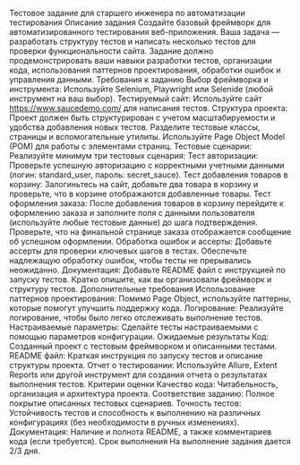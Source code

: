 Тестовое задание для старшего инженера по автоматизации тестирования
Описание задания
Создайте базовый фреймворк для автоматизированного тестирования веб-приложения. Ваша задача — разработать структуру тестов и написать несколько тестов для проверки функциональности сайта. Задание должно продемонстрировать ваши навыки разработки тестов, организации кода, использования паттернов проектирования, обработки ошибок и управления данными.
Требования к заданию
Выбор фреймворка и инструмента: Используйте Selenium, Playwright или Selenide (любой инструмент на ваш выбор).
Тестируемый сайт: Используйте сайт https://www.saucedemo.com/ для написания тестов.
Структура проекта:
Проект должен быть структурирован с учетом масштабируемости и удобства добавления новых тестов.
Разделите тестовые классы, страницы и вспомогательные утилиты.
Используйте Page Object Model (POM) для работы с элементами страниц.
Тестовые сценарии: Реализуйте минимум три тестовых сценария:
Тест авторизации: Проверьте успешную авторизацию с корректными учетными данными (логин: standard_user, пароль: secret_sauce).
Тест добавления товаров в корзину: Залогиньтесь на сайт, добавьте два товара в корзину и проверьте, что в корзине отображаются добавленные товары.
Тест оформления заказа: После добавления товаров в корзину перейдите к оформлению заказа и заполните поля с данными пользователя (используйте любые тестовые данные) до шага подтверждения. Проверьте, что на финальной странице заказа отображается сообщение об успешном оформлении.
Обработка ошибок и ассерты:
Добавьте ассерты для проверки ключевых шагов в тестах.
Обеспечьте надлежащую обработку ошибок, чтобы тесты не прерывались неожиданно.
Документация:
Добавьте README файл с инструкцией по запуску тестов.
Кратко опишите, как вы организовали фреймворк и структуру тестов.
Дополнительные требования
Использование паттернов проектирования: Помимо Page Object, используйте паттерны, которые помогут улучшить поддержку кода.
Логирование: Реализуйте логирование, чтобы было легко отслеживать выполнение тестов.
Настраиваемые параметры: Сделайте тесты настраиваемыми с помощью параметров конфигурации.
Ожидаемые результаты
Код: Созданный проект с тестовым фреймворком и описанными тестами.
README файл: Краткая инструкция по запуску тестов и описание структуры проекта.
Отчет о тестировании: Используйте Allure, Extent Reports или другой инструмент для создания отчета о результатах выполнения тестов.
Критерии оценки
Качество кода: Читабельность, организация и архитектура проекта.
Соответствие заданию: Полное покрытие описанных тестовых сценариев.
Точность тестов: Устойчивость тестов и способность к выполнению на различных конфигурациях (без необходимости в ручных изменениях).
Документация: Наличие и полнота README, а также комментариев кода (если требуется).
Срок выполнения
На выполнение задания дается 2/3 дня.
